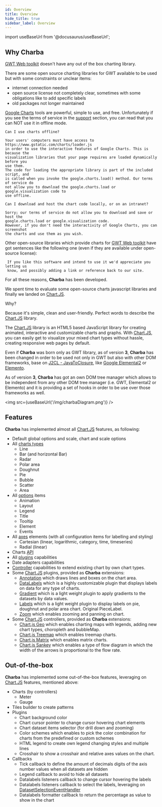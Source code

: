 ```yaml
---
id: Overview
title: Overview
hide_title: true
sidebar_label: Overview
---
```

import useBaseUrl from '@docusaurus/useBaseUrl';

## Why Charba

[GWT Web toolkit](http://www.gwtproject.org/) doesn't have any out of the box charting library.

There are some open source charting libraries for GWT available to be used but with some constraints or unclear items:

 * internet connection needed
 * open source license not completely clear, sometimes with some obligations like to add specific labels
 * old packages not longer maintained

[Google Charts](https://developers.google.com/chart/interactive/docs/reference) tools are powerful, simple to use, and free. Unfortunately if you see the terms of service in the [support](https://developers.google.com/chart/interactive/faq) section, you can read that you can NOT use it in offline mode.

```
Can I use charts offline?

Your users' computers must have access to https://www.gstatic.com/charts/loader.js 
in order to use the interactive features of Google Charts. This is because the 
visualization libraries that your page requires are loaded dynamically before you 
use them. 
The code for loading the appropriate library is part of the included script, and 
is called when you invoke the google.charts.load() method. Our terms of service do 
not allow you to download the google.charts.load or google.visualization code to 
use offline.

Can I download and host the chart code locally, or on an intranet?

Sorry; our terms of service do not allow you to download and save or host the 
google.charts.load or google.visualization code. 
However, if you don't need the interactivity of Google Charts, you can screenshot 
the charts and use them as you wish.
```

Other open-source libraries which provide charts for [GWT Web toolkit](http://www.gwtproject.org/) have got sentences like the following one (even if they are available under open-source license):

```
 If you like this software and intend to use it we'd appreciate you letting us 
 know, and possibly adding a link or reference back to our site. 
```

For all these reasons, **Charba** has been developed.

We spent time to evaluate some open-source charts javascript libraries and finally we landed on [Chart.JS](http://www.chartjs.org/).

Why?

Because it's simple, clean and user-friendly. Perfect words to describe the [Chart.JS](http://www.chartjs.org/) library.

The [Chart.JS](http://www.chartjs.org/) library is an HTML5 based JavaScript library for creating animated, interactive and customizable charts and graphs. With [Chart.JS](http://www.chartjs.org/), you can easily get to visualize your mixed chart types without hassle, creating responsive web pages by default.

Even if **Charba** was born only as GWT library, as of version **3**, **Charba** has been changed in order to be used not only in GWT but also with other DOM frameworks, base on [J2CL - JavaToClosure](https://github.com/google/j2cl), like [Google Elemental2](https://github.com/google/elemental2) or [Elemento](https://github.com/hal/elemento).

As of version **3**, **Charba** has got an own DOM tree manager which allows to be independent from any other DOM tree manager (i.e. GWT, Elemental2 or Elemento) and it is providing a set of hooks in order to be use over those frameworks as well.

<img src={useBaseUrl('/img/charbaDiagram.png')} />

## Features

**Charba** has implemented almost all [Chart.JS](http://www.chartjs.org/) features, as following:

 * Default global options and scale, chart and scale options
 * All [charts types](http://www.chartjs.org/docs/latest/charts/)
    * Line
    * Bar (and horizontal Bar)
    * Radar
    * Polar area
    * Doughnut
    * Pie
    * Bubble
    * Scatter
    * Area
 * All [options](http://www.chartjs.org/docs/latest/configuration/) items
    * Animation
    * Layout
    * Legend
    * Title
    * Tooltip
    * Element
    * Events  
 * All [axes](http://www.chartjs.org/docs/latest/axes/) elements (with all configuration items for labelling and styling)
    * Cartesian (linear, logarithmic, category, time, timeseries)
    * Radial (linear)
 * Charts [API](http://www.chartjs.org/docs/latest/developers/api.html)
 * All [plugins](http://www.chartjs.org/docs/latest/developers/plugins.html) capabilities
 * Date adapters capabilities
 * [Controller](https://www.chartjs.org/docs/latest/developers/charts.html) capabilities to extend existing chart by own chart types.
 * Some [Chart.JS](http://www.chartjs.org/) plugins, provided as **Charba** extensions:
    * [Annotation](https://github.com/chartjs/chartjs-plugin-annotation) which draws lines and boxes on the chart area.
    * [DataLabels](https://github.com/chartjs/chartjs-plugin-datalabels) which is a highly customizable plugin that displays labels on data for any type of charts.
    * [Gradient](https://github.com/kurkle/chartjs-plugin-gradient) which is a light weight plugin to apply gradients to the datasets by data values.
    * [Labels](https://github.com/emn178/chartjs-plugin-labels) which is a light weight plugin to display labels on pie, doughnut and polar area chart. Original PieceLabel.
    * [Zoom](https://github.com/chartjs/chartjs-plugin-zoom) which enables zooming and panning on chart.
 * Some [Chart.JS](http://www.chartjs.org/) controllers, provided as **Charba** extensions:
    * [Chart.js Geo](https://github.com/sgratzl/chartjs-chart-geo) which enables charting maps with legends, adding new chart types, choropleth and bubbleMap.
    * [Chart.js Treemap](https://github.com/kurkle/chartjs-chart-treemap) which enables treemap charts.
    * [Chart.js Matrix](https://github.com/kurkle/chartjs-chart-matrix) which enables matrix charts.
    * [Chart.js Sankey](https://github.com/kurkle/chartjs-chart-sankey) which enables a type of flow diagram in which the width of the arrows is proportional to the flow rate.
     
## Out-of-the-box 

**Charba** has implemented some out-of-the-box features, leveraging on [Chart.JS](http://www.chartjs.org/) features, mentioned above:

 * Charts (by controllers)
    * Meter
    * Gauge
 * Tiles builder to create patterns   
 * Plugins
    * Chart background color
    * Chart cursor pointer to change cursor hovering chart elements
    * Chart dataset items selector (for drill down and zooming)
    * Color schemes which enables to pick the color combination for charts from the predefined or custom schemes
    * HTML legend to create own legend changing styles and multiple lines
    * Crosshair to show a crosshair and relative axes values on the chart.
 * Callbacks
    * Tick callback to define the amount of decimals digits of the axis number values when all datasets are hidden
    * Legend callback to avoid to hide all datasets
    * Datalabels listeners callback to change cursor hovering the labels
    * Datalabels listeners callback to select the labels, leveraging on [DatasetSelectionEventHandler](https://pepstock-org.github.io/Charba/6.5/org/pepstock/charba/client/events/DatasetSelectionEventHandler.html) 
    * Datalabels formatter callback to return the percentage as value to show in the chart
    
